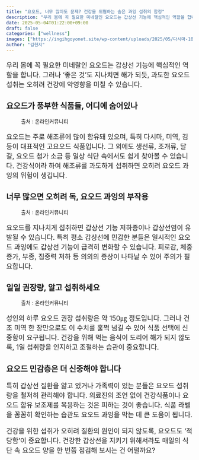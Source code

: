 ```yaml
---
title: "요오드, 너무 많아도 문제? 건강을 위협하는 숨은 과잉 섭취의 함정"
description: "우리 몸에 꼭 필요한 미네랄인 요오드는 갑상선 기능에 핵심적인 역할을 합니다. 그러나 ‘좋은 것’도 지나치면 해가 되듯, 과도한 요오드 섭취는 오히려 건강에 악영향을 미칠 수 있습니다."
date: 2025-05-04T01:22:00+09:00
draft: false
categories: ["wellness"]
images: ["https://ingihgoyonet.site/wp-content/uploads/2025/05/다시마-1024x683.jpg", "https://ingihgoyonet.site/wp-content/uploads/2025/05/김-1024x683.jpg", "https://ingihgoyonet.site/wp-content/uploads/2025/05/조개-1024x683.jpg"]
author: "김현지"
---
```


<p style="font-size:18px">우리 몸에 꼭 필요한 미네랄인 요오드는 갑상선 기능에 핵심적인 역할을 합니다. 그러나 ‘좋은 것’도 지나치면 해가 되듯, 과도한 요오드 섭취는 오히려 건강에 악영향을 미칠 수 있습니다.</p> <h2 >요오드가 풍부한 식품들, 어디에 숨어있나</h2> <figure ><img src="https://ingihgoyonet.site/wp-content/uploads/2025/05/다시마-1024x683.jpg" alt="" style="aspect-ratio:16/9;object-fit:cover"/><figcaption >출처 : 온라인커뮤니티</figcaption></figure> <p style="font-size:18px">요오드는 주로 해조류에 많이 함유돼 있으며, 특히 다시마, 미역, 김 등이 대표적인 고요오드 식품입니다. 그 외에도 생선류, 조개류, 달걀, 요오드 첨가 소금 등 일상 식단 속에서도 쉽게 찾아볼 수 있습니다. 건강식이라 하여 해조류를 과도하게 섭취하면 오히려 요오드 과잉의 위험이 생깁니다.</p> <h2 >너무 많으면 오히려 독, 요오드 과잉의 부작용</h2> <figure ><img src="https://ingihgoyonet.site/wp-content/uploads/2025/05/김-1024x683.jpg" alt="" style="aspect-ratio:16/9;object-fit:cover"/><figcaption >출처 : 온라인커뮤니티</figcaption></figure> <p style="font-size:18px">요오드를 지나치게 섭취하면 갑상선 기능 저하증이나 갑상선염이 유발될 수 있습니다. 특히 평소 갑상선에 민감한 분들은 일시적인 요오드 과잉에도 갑상선 기능이 급격히 변화할 수 있습니다. 피로감, 체중 증가, 부종, 집중력 저하 등 의외의 증상이 나타날 수 있어 주의가 필요합니다.</p> <h2 >일일 권장량, 알고 섭취하세요</h2> <figure ><img src="https://ingihgoyonet.site/wp-content/uploads/2025/05/조개-1024x683.jpg" alt="" style="aspect-ratio:16/9;object-fit:cover"/><figcaption >출처 : 온라인커뮤니티</figcaption></figure> <p style="font-size:18px">성인의 하루 요오드 권장 섭취량은 약 150㎍ 정도입니다. 그러나 건조 미역 한 장만으로도 이 수치를 훌쩍 넘길 수 있어 식품 선택에 신중함이 요구됩니다. 건강을 위해 먹는 음식이 도리어 해가 되지 않도록, 1일 섭취량을 인지하고 조절하는 습관이 중요합니다.</p> <h2 >요오드 민감층은 더 신중해야 합니다</h2> <p style="font-size:18px">특히 갑상선 질환을 앓고 있거나 가족력이 있는 분들은 요오드 섭취량을 철저히 관리해야 합니다. 의료진의 조언 없이 건강식품이나 요오드 함유 보조제를 복용하는 것은 피하는 것이 좋습니다. 식품 라벨을 꼼꼼히 확인하는 습관도 요오드 과잉을 막는 데 큰 도움이 됩니다.</p> <p style="font-size:18px">건강을 위한 섭취가 오히려 질환의 원인이 되지 않도록, 요오드도 ‘적당함’이 중요합니다. 건강한 갑상선을 지키기 위해서라도 매일의 식단 속 요오드 양을 한 번쯤 점검해 보시는 건 어떨까요?</p>